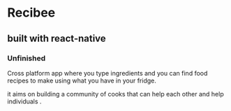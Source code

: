 # Recibee

## built with react-native

### Unfinished

Cross platform app where you type ingredients and you can find food recipes to make using what you have in your fridge.

it aims on building a community of cooks that can help each other and help individuals .
